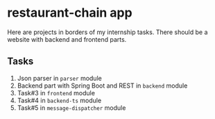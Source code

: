 # restaurant-chain app 
Here are projects in borders of my internship tasks.
There should be a website with backend and frontend parts.

## Tasks
 1. Json parser in `parser` module
 2. Backend part with Spring Boot and REST in `backend` module
 3. Task#3 in `frontend` module
 4. Task#4 in `backend-ts` module
 5. Task#5 in `message-dispatcher` module

